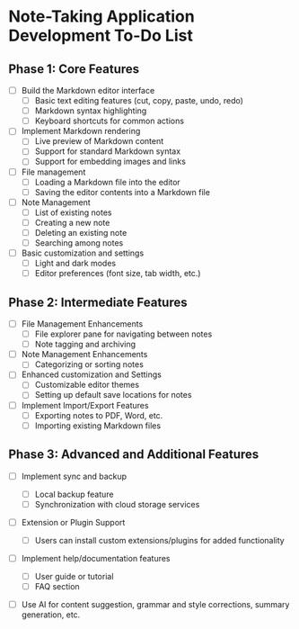# Note-Taking Application Development To-Do List

## Phase 1: Core Features

- [ ] Build the Markdown editor interface
    - [ ] Basic text editing features (cut, copy, paste, undo, redo)
    - [ ] Markdown syntax highlighting
    - [ ] Keyboard shortcuts for common actions
- [ ] Implement Markdown rendering
    - [ ] Live preview of Markdown content
    - [ ] Support for standard Markdown syntax
    - [ ] Support for embedding images and links
- [ ] File management
    - [ ] Loading a Markdown file into the editor
    - [ ] Saving the editor contents into a Markdown file
- [ ] Note Management
    - [ ] List of existing notes
    - [ ] Creating a new note
    - [ ] Deleting an existing note
    - [ ] Searching among notes
- [ ] Basic customization and settings
    - [ ] Light and dark modes
    - [ ] Editor preferences (font size, tab width, etc.)

## Phase 2: Intermediate Features

- [ ] File Management Enhancements
    - [ ] File explorer pane for navigating between notes
    - [ ] Note tagging and archiving
- [ ] Note Management Enhancements
    - [ ] Categorizing or sorting notes
- [ ] Enhanced customization and Settings
    - [ ] Customizable editor themes
    - [ ] Setting up default save locations for notes
- [ ] Implement Import/Export Features
    - [ ] Exporting notes to PDF, Word, etc.
    - [ ] Importing existing Markdown files

## Phase 3: Advanced and Additional Features

- [ ] Implement sync and backup
    - [ ] Local backup feature
    - [ ] Synchronization with cloud storage services
- [ ] Extension or Plugin Support
    - [ ] Users can install custom extensions/plugins for added functionality
- [ ] Implement help/documentation features
    - [ ] User guide or tutorial
    - [ ] FAQ section
- [ ] Use AI for content suggestion, grammar and style corrections, summary generation, etc.

